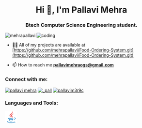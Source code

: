 <h1 align="center">Hi 👋, I'm Pallavi Mehra</h1>
<h3 align="center">Btech Computer Science Engineering student.</h3>

<img align="right" alt="coding" width="400" src="https://dribbble.com/shots/15215756-Coding-Animation-Concept/attachments/6961320?mode=media">

<p align="left"> <img src="https://komarev.com/ghpvc/?username=mehrapallavi&label=Profile%20views&color=0e75b6&style=flat" alt="mehrapallavi" /> </p>

- 👨‍💻 All of my projects are available at [https://github.com/mehrapallavi/Food-Ordering-System.git](https://github.com/mehrapallavi/Food-Ordering-System.git)

- 📫 How to reach me **pallavimehraogs@gmail.com**

<h3 align="left">Connect with me:</h3>
<p align="left">
<a href="https://linkedin.com/in/pallavi-mehra-8346b8255/" target="blank"><img align="center" src="https://raw.githubusercontent.com/rahuldkjain/github-profile-readme-generator/master/src/images/icons/Social/linked-in-alt.svg" alt="pallavi mehra" height="30" width="40" /></a>
<a href="https://www.leetcode.com/_pall" target="blank"><img align="center" src="https://raw.githubusercontent.com/rahuldkjain/github-profile-readme-generator/master/src/images/icons/Social/leet-code.svg" alt="_pall" height="30" width="40" /></a>
<a href="https://auth.geeksforgeeks.org/user/pallavim3r9c" target="blank"><img align="center" src="https://raw.githubusercontent.com/rahuldkjain/github-profile-readme-generator/master/src/images/icons/Social/geeks-for-geeks.svg" alt="pallavim3r9c" height="30" width="40" /></a>
</p>

<h3 align="left">Languages and Tools:</h3>
<p align="left"> <a href="https://www.java.com" target="_blank" rel="noreferrer"> <img src="https://raw.githubusercontent.com/devicons/devicon/master/icons/java/java-original.svg" alt="java" width="40" height="40"/> </a> </p>
